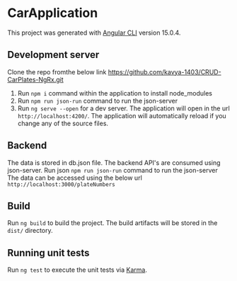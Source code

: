 # CarApplication

This project was generated with [Angular CLI](https://github.com/angular/angular-cli) version 15.0.4.

## Development server
Clone the repo fromthe below link
https://github.com/kavya-1403/CRUD-CarPlates-NgRx.git

1. Run `npm i` command within the application to install node_modules
2. Run `npm run json-run` command to run the json-server
3. Run `ng serve --open` for a dev server. The application will open in the url `http://localhost:4200/`. The application will automatically reload if you change any of the source files.

## Backend 

The data is stored in db.json file. The backend API's are consumed using json-server. 
Run json `npm run json-run` command to run the json-server 
The data can be accessed using the below url
`http://localhost:3000/plateNumbers`

## Build

Run `ng build` to build the project. The build artifacts will be stored in the `dist/` directory.

## Running unit tests

Run `ng test` to execute the unit tests via [Karma](https://karma-runner.github.io).


